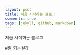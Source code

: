 ```yaml
---
layout: post
title: 처음 시작하는 블로그
comments: true
tags: [jekyll, github, markdown]
---
```


처음 시작하는 블로그

#잘 되는걸까
